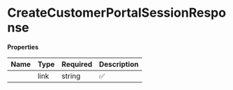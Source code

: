 # CreateCustomerPortalSessionResponse



**Properties**

| Name | Type | Required | Description |
| :-------- | :----------| :----------| :----------|
    | link | string | ✅ |  |




<!-- This file was generated by liblab | https://liblab.com/ -->